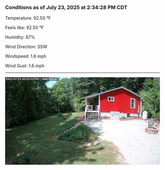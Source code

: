 ### Conditions as of July 23, 2025 at 2:34:28 PM CDT 

Temperature: 92.50 &deg;F

Feels like: 92.50 &deg;F

Humidity: 67%

Wind Direction: SSW

Windspeed: 1.6 mph

Wind Gust: 1.6 mph

---

<img src="./images/latest.jpeg"/>

